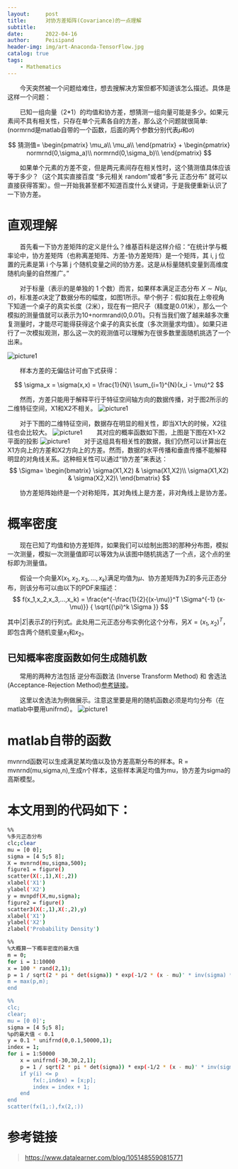 ```yaml
---
layout:     post
title:      对协方差矩阵(Covariance)的一点理解
subtitle:   
date:       2022-04-16
author:     Peisipand
header-img: img/art-Anaconda-TensorFlow.jpg
catalog: true
tags:
    - Mathematics
---
```


&emsp;&emsp;今天突然被一个问题给难住，想去搜解决方案但都不知道该怎么描述。具体是这样一个问题：

&emsp;&emsp;已知一组向量（2*1）的均值和协方差，想猜测一组向量可能是多少。如果元素间不具有相关性，只存在单个元素各自的方差，那么这个问题就很简单:(normrnd是matlab自带的一个函数，后面的两个参数分别代表$\mu$和$\sigma$)

$$
猜测值=
\begin{pmatrix}
\mu_a\\
\mu_a\\
\end{pmatrix} + 
\begin{pmatrix}
normrnd(0,\sigma_a)\\
normrnd(0,\sigma_b)\\
\end{pmatrix}
$$

&emsp;&emsp;如果单个元素的方差不变，但是两元素间存在相关性时，这个猜测值具体应该等于多少？（这个其实直接百度 “多元相关 random”或者“多元 正态分布” 就可以直接获得答案）。但一开始我甚至都不知道百度什么关键词，于是我便重新认识了一下协方差。

# 直观理解

&emsp;&emsp;首先看一下协方差矩阵的定义是什么？维基百科是这样介绍：“在统计学与概率论中，协方差矩阵（也称离差矩阵、方差-协方差矩阵）是一个矩阵，其 i, j 位置的元素是第 i 个与第 j 个随机变量之间的协方差。这是从标量随机变量到高维度随机向量的自然推广。”

&emsp;&emsp;对于标量（表示的是单独的 1 个数）而言，如果样本满足正态分布 $X\sim N(\mu ,\sigma)$，标准差$\sigma$决定了数据分布的幅度，如图1所示。举个例子：假如我在上帝视角下知道一个桌子的真实长度（2米），现在有一把尺子（精度是0.01米），那么一个模拟的测量值就可以表示为10+normrand(0,0.01)。只有当我们做了越来越多次重复测量时，才能尽可能得获得这个桌子的真实长度（多次测量求均值）。如果只进行了一次模拟观测，那么这一次的观测值可以理解为在很多数里面随机挑选了一个出来。


![picture1](/img/Mathematics_Covariance/1.jpg "图1")

&emsp;&emsp;样本方差的无偏估计可由下式获得：

$$
\sigma_x = \sigma(x,x) = \frac{1}{N}\ \sum_{i=1}^{N}(x_i - \mu)^2 
$$

&emsp;&emsp;然而，方差只能用于解释平行于特征空间轴方向的数据传播，对于图2所示的二维特征空间，X1和X2不相关。
![picture1](/img/Mathematics_Covariance/4.jpg "图2")

&emsp;&emsp;对于下图的二维特征空间，数据存在明显的相关性，即当X1大的时候，X2往往也会比较大。
![picture1](/img/Mathematics_Covariance/2.jpg "图3")
&emsp;&emsp;其对应的概率函数如下图，上图是下图在X1-X2平面的投影
![picture1](/img/Mathematics_Covariance/3.jpg "图4")
&emsp;&emsp;对于这组具有相关性的数据，我们仍然可以计算出在X1方向上的方差和X2方向上的方差。然而，数据的水平传播和垂直传播不能解释明显的对角线关系。这种相关性可以通过“协方差”来表达：
$$
\Sigma=
\begin{bmatrix}
\sigma(X1,X2) & \sigma(X1,X2)\\
\sigma(X1,X2) & \sigma(X2,X2)\
\end{bmatrix}
$$

&emsp;&emsp;协方差矩阵始终是一个对称矩阵，其对角线上是方差，非对角线上是协方差。
# 概率密度
&emsp;&emsp;现在已知了均值和协方差矩阵，如果我们可以绘制出图3的那种分布图，模拟一次测量，模拟一次测量值即可以等效为从该图中随机挑选了一个点，这个点的坐标即为测量值。

&emsp;&emsp;假设一个向量$X(x_1,x_2,x_3,...,x_k)$满足均值为$\mu$、协方差矩阵为$\Sigma$的多元正态分布，则该分布可以由以下的PDF来描述：
$$
f(x_1,x_2,x_3,...,x_k) = \frac{e^{-\frac{1}{2}{(x-\mu)}^T \Sigma^{-1} (x-\mu)}} { \sqrt{(\pi)^k \Sigma }}
$$

其中$|\Sigma|$表示$\Sigma$的行列式。此处用二元正态分布实例化这个分布，另$X={(x_1,x_2)}^T$，即包含两个随机变量$x_1$和$x_2$。
## 已知概率密度函数如何生成随机数
&emsp;&emsp;常用的两种方法包括 逆分布函数法 (Inverse Transform Method) 和 舍选法 (Acceptance-Rejection Method)[参考链接](https://blog.csdn.net/m0_46145808/article/details/106019301)。

&emsp;&emsp;这里以舍选法为例做展示。注意这里要是用的随机函数必须是均匀分布（在matlab中要用unifrnd）。
![picture1](/img/Mathematics_Covariance/5.jpg "图5")

# matlab自带的函数
mvnrnd函数可以生成满足某均值以及协方差高斯分布的样本。R = mvnrnd(mu,sigma,n),生成n个样本，这些样本满足均值为mu，协方差为sigma的高斯模型。

# 本文用到的代码如下：

```bash
%%
%多元正态分布
clc;clear
mu = [0 0];
sigma = [4 5;5 8];
X = mvnrnd(mu,sigma,500);
figure1 = figure()
scatter(X(:,1),X(:,2))
xlabel('X1')
ylabel('X2')
y = mvnpdf(X,mu,sigma);
figure2 = figure()
scatter3(X(:,1),X(:,2),y)
xlabel('X1')
ylabel('X2')
zlabel('Probability Density')

%%
%大概算一下概率密度的最大值
m = 0;
for i = 1:10000
x = 100 * rand(2,1);
p = 1 / sqrt(2 * pi * det(sigma)) * exp(-1/2 * (x - mu)' * inv(sigma) * (x - mu));
m = max(p,m);
end

%%
clc;
clear;
mu = [0 0]';
sigma = [4 5;5 8];
%p的最大值 < 0.1
y = 0.1 * unifrnd(0,0.1,50000,1);
index = 1;
for i = 1:50000
    x = unifrnd(-30,30,2,1);
    p = 1 / sqrt(2 * pi * det(sigma)) * exp(-1/2 * (x - mu)' * inv(sigma) * (x - mu));
    if y(i) <= p
        fx(:,index) = [x;p];
        index = index + 1;
    end
end
scatter(fx(1,:),fx(2,:))
```

# 参考链接

> https://www.datalearner.com/blog/1051485590815771